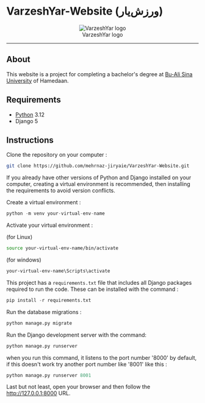 # VarzeshYar-Website (ورزش‌یار)
<p align="center">
  <img src="https://github.com/mehrnaz-jiryaie/VarzeshYar-Website/assets/160396302/e7314c2f-2201-4084-a7a8-5a469697e79d" alt="VarzeshYar logo">
  <br>
  VarzeshYar logo
</p>

---
## About
This website is a project for completing a bachelor's degree at [Bu-Ali Sina University](https://basu.ac.ir/en/) of Hamedaan.
## Requirements
- [Python](https://www.python.org/downloads/) 3.12
- Django 5
## Instructions
Clone the repository on your computer :
```bash
git clone https://github.com/mehrnaz-jiryaie/VarzeshYar-Website.git
```
If you already have other versions of Python and Django installed on your computer, creating a virtual environment is recommended, then installing the requirements to avoid version conflicts.

Create a virtual environment :
```python
python -m venv your-virtual-env-name
```
Activate your virtual environment :

(for Linux)
```bash
source your-virtual-env-name/bin/activate
```

(for windows)
```bash
your-virtual-env-name\Scripts\activate
```


This project has a ```requirements.txt``` file that includes all Django packages required to run the code. These can be installed with the command :
``` python 
pip install -r requirements.txt
```
Run the database migrations :
``` python
python manage.py migrate
```
Run the Django development server with the command:
```python
python manage.py runserver
```
when you run this command, it listens to the port number '8000' by default, if this doesn't work try another port number like '8001' like this :
``` python
python manage.py runserver 8001
```
Last but not least, open your browser and then follow the http://127.0.0.1:8000 URL. 
